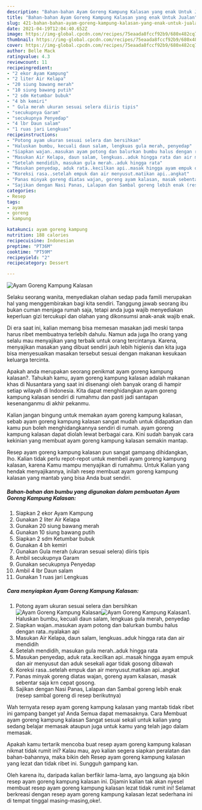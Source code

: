 ```yaml
---
description: "Bahan-bahan Ayam Goreng Kampung Kalasan yang enak Untuk Jualan"
title: "Bahan-bahan Ayam Goreng Kampung Kalasan yang enak Untuk Jualan"
slug: 421-bahan-bahan-ayam-goreng-kampung-kalasan-yang-enak-untuk-jualan
date: 2021-04-19T12:04:40.652Z
image: https://img-global.cpcdn.com/recipes/75eaada8fccf92b9/680x482cq70/ayam-goreng-kampung-kalasan-foto-resep-utama.jpg
thumbnail: https://img-global.cpcdn.com/recipes/75eaada8fccf92b9/680x482cq70/ayam-goreng-kampung-kalasan-foto-resep-utama.jpg
cover: https://img-global.cpcdn.com/recipes/75eaada8fccf92b9/680x482cq70/ayam-goreng-kampung-kalasan-foto-resep-utama.jpg
author: Belle Mack
ratingvalue: 4.3
reviewcount: 11
recipeingredient:
- "2 ekor Ayam Kampung"
- "2 liter Air Kelapa"
- "20 siung bawang merah"
- "10 siung bawang putih"
- "2 sdm Ketumbar bubuk"
- "4 bh kemiri"
- " Gula merah ukuran sesuai selera diiris tipis"
- "secukupnya Garam"
- "secukupnya Penyedap"
- "4 lbr Daun salam"
- "1 ruas jari Lengkuas"
recipeinstructions:
- "Potong ayam ukuran sesuai selera dan bersihkan"
- "Haluskan bumbu, kecuali daun salam, lengkuas gula merah, penyedap"
- "Siapkan wajan..masukan ayam potong dan balurkan bumbu halus dengan rata..nyalakan api"
- "Masukan Air Kelapa, daun salam, lengkuas..aduk hingga rata dan air mendidih"
- "Setelah mendidih, masukan gula merah..aduk hingga rata"
- "Masukan penyedap, aduk rata..kecilkan api..masak hingga ayam empuk dan air menyusut dan aduk sesekali agar tidak gosong dibawah"
- "Koreksi rasa..setelah empuk dan air menyusut.matikan api..angkat"
- "Panas minyak goreng diatas wajan, goreng ayam kalasan, masak sebentar saja krn cepat gosong."
- "Sajikan dengan Nasi Panas, Lalapan dan Sambal goreng lebih enak (resep sambal goreng di resep berikutnya)"
categories:
- Resep
tags:
- ayam
- goreng
- kampung

katakunci: ayam goreng kampung 
nutrition: 188 calories
recipecuisine: Indonesian
preptime: "PT36M"
cooktime: "PT59M"
recipeyield: "2"
recipecategory: Dessert

---
```



![Ayam Goreng Kampung Kalasan](https://img-global.cpcdn.com/recipes/75eaada8fccf92b9/680x482cq70/ayam-goreng-kampung-kalasan-foto-resep-utama.jpg)

Selaku seorang wanita, menyediakan olahan sedap pada famili merupakan hal yang menggembirakan bagi kita sendiri. Tanggung jawab seorang ibu bukan cuman menjaga rumah saja, tetapi anda juga wajib menyediakan keperluan gizi tercukupi dan olahan yang dikonsumsi anak-anak wajib enak.

Di era  saat ini, kalian memang bisa memesan masakan jadi meski tanpa harus ribet membuatnya terlebih dahulu. Namun ada juga lho orang yang selalu mau menyajikan yang terbaik untuk orang tercintanya. Karena, menyajikan masakan yang dibuat sendiri jauh lebih higienis dan kita juga bisa menyesuaikan masakan tersebut sesuai dengan makanan kesukaan keluarga tercinta. 



Apakah anda merupakan seorang penikmat ayam goreng kampung kalasan?. Tahukah kamu, ayam goreng kampung kalasan adalah makanan khas di Nusantara yang saat ini disenangi oleh banyak orang di hampir setiap wilayah di Indonesia. Kita dapat menghidangkan ayam goreng kampung kalasan sendiri di rumahmu dan pasti jadi santapan kesenanganmu di akhir pekanmu.

Kalian jangan bingung untuk memakan ayam goreng kampung kalasan, sebab ayam goreng kampung kalasan sangat mudah untuk didapatkan dan kamu pun boleh menghidangkannya sendiri di rumah. ayam goreng kampung kalasan dapat diolah lewat berbagai cara. Kini sudah banyak cara kekinian yang membuat ayam goreng kampung kalasan semakin mantap.

Resep ayam goreng kampung kalasan pun sangat gampang dihidangkan, lho. Kalian tidak perlu repot-repot untuk membeli ayam goreng kampung kalasan, karena Kamu mampu menyajikan di rumahmu. Untuk Kalian yang hendak menyajikannya, inilah resep membuat ayam goreng kampung kalasan yang mantab yang bisa Anda buat sendiri.

<!--inarticleads1-->

##### Bahan-bahan dan bumbu yang digunakan dalam pembuatan Ayam Goreng Kampung Kalasan:

1. Siapkan 2 ekor Ayam Kampung
1. Gunakan 2 liter Air Kelapa
1. Gunakan 20 siung bawang merah
1. Gunakan 10 siung bawang putih
1. Siapkan 2 sdm Ketumbar bubuk
1. Gunakan 4 bh kemiri
1. Gunakan  Gula merah (ukuran sesuai selera) diiris tipis
1. Ambil secukupnya Garam
1. Gunakan secukupnya Penyedap
1. Ambil 4 lbr Daun salam
1. Gunakan 1 ruas jari Lengkuas




<!--inarticleads2-->

##### Cara menyiapkan Ayam Goreng Kampung Kalasan:

1. Potong ayam ukuran sesuai selera dan bersihkan
<img src="https://img-global.cpcdn.com/steps/8a37b2f495e32e9a/160x128cq70/ayam-goreng-kampung-kalasan-langkah-memasak-1-foto.jpg" alt="Ayam Goreng Kampung Kalasan"><img src="https://img-global.cpcdn.com/steps/747e160a01a8c489/160x128cq70/ayam-goreng-kampung-kalasan-langkah-memasak-1-foto.jpg" alt="Ayam Goreng Kampung Kalasan">1. Haluskan bumbu, kecuali daun salam, lengkuas gula merah, penyedap
1. Siapkan wajan..masukan ayam potong dan balurkan bumbu halus dengan rata..nyalakan api
1. Masukan Air Kelapa, daun salam, lengkuas..aduk hingga rata dan air mendidih
1. Setelah mendidih, masukan gula merah..aduk hingga rata
1. Masukan penyedap, aduk rata..kecilkan api..masak hingga ayam empuk dan air menyusut dan aduk sesekali agar tidak gosong dibawah
1. Koreksi rasa..setelah empuk dan air menyusut.matikan api..angkat
1. Panas minyak goreng diatas wajan, goreng ayam kalasan, masak sebentar saja krn cepat gosong.
1. Sajikan dengan Nasi Panas, Lalapan dan Sambal goreng lebih enak (resep sambal goreng di resep berikutnya)




Wah ternyata resep ayam goreng kampung kalasan yang mantab tidak ribet ini gampang banget ya! Anda Semua dapat memasaknya. Cara Membuat ayam goreng kampung kalasan Sangat sesuai sekali untuk kalian yang sedang belajar memasak ataupun juga untuk kamu yang telah jago dalam memasak.

Apakah kamu tertarik mencoba buat resep ayam goreng kampung kalasan nikmat tidak rumit ini? Kalau mau, ayo kalian segera siapkan peralatan dan bahan-bahannya, maka bikin deh Resep ayam goreng kampung kalasan yang lezat dan tidak ribet ini. Sungguh gampang kan. 

Oleh karena itu, daripada kalian berfikir lama-lama, ayo langsung aja bikin resep ayam goreng kampung kalasan ini. Dijamin kalian tak akan nyesel membuat resep ayam goreng kampung kalasan lezat tidak rumit ini! Selamat berkreasi dengan resep ayam goreng kampung kalasan lezat sederhana ini di tempat tinggal masing-masing,oke!.

